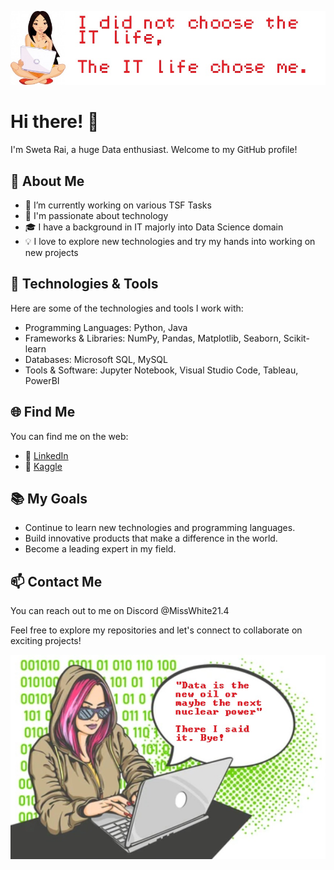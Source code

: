 ![Banner Image](https://github.com/raiswetaj21/raiswetaj21/blob/ac0eeb7a3a06b561cfd33f5729a119a8c03ecd3c/IT%20Girl.jpg)

# Hi there! 👋

I'm Sweta Rai, a huge Data enthusiast. Welcome to my GitHub profile!

## 🌱 About Me

- 🔭 I’m currently working on various TSF Tasks
- 🌟 I'm passionate about technology
- 🎓 I have a background in IT majorly into Data Science domain
- 💡 I love to explore new technologies and try my hands into working on new projects

## 🔧 Technologies & Tools

Here are some of the technologies and tools I work with:

- Programming Languages: Python, Java
- Frameworks & Libraries: NumPy, Pandas, Matplotlib, Seaborn, Scikit-learn
- Databases: Microsoft SQL, MySQL
- Tools & Software: Jupyter Notebook, Visual Studio Code, Tableau, PowerBI

## 🌐 Find Me

You can find me on the web:

- 💼 [LinkedIn](https://www.linkedin.com/in/raisweta21/)
- 📝 [Kaggle](https://www.kaggle.com/misswhite2104)

## 📚 My Goals

- Continue to learn new technologies and programming languages.
- Build innovative products that make a difference in the world.
- Become a leading expert in my field.

## 📫 Contact Me

You can reach out to me on Discord @MissWhite21.4

Feel free to explore my repositories and let's connect to collaborate on exciting projects!

![Banner Image](https://github.com/raiswetaj21/raiswetaj21/blob/ac0eeb7a3a06b561cfd33f5729a119a8c03ecd3c/Coder.jpg)
